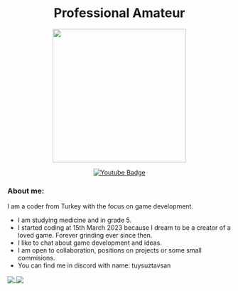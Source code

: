 <h1 align="center">
Professional Amateur
</h1>

<p align="center">
  <img src="https://i.pinimg.com/originals/1b/b9/08/1bb90899170e8e1c2a8888dce944bd99.gif" width="300"/>
</p>

<div align="center">
  <a href="https://www.youtube.com/@TuysuzTavsan/videos">
    <img src="https://img.shields.io/badge/YouTube-red?style=for-the-badge&logo=youtube&logoColor=white" alt="Youtube Badge"/>
  </a>
</div>
  
### About me:
I am a coder from Turkey with the focus on game development.
- I am studying medicine and in grade 5. 
- I started coding at 15th March 2023 because I dream to be a creator of a loved game. Forever grinding ever since then.
- I like to chat about game development and ideas.
- I am open to collaboration, positions on projects or some small commisions.
- You can find me in discord with name: tuysuztavsan

<a href="https://github.com/anuraghazra/github-readme-stats">
  <img align="center" src="https://github-readme-stats.vercel.app/api?username=tuysuztavsan&theme=blue-green" />
</a>
<a href="https://github.com/anuraghazra/convoychat">
  <img align="center" src="https://github-readme-stats.vercel.app/api/top-langs?username=tuysuztavsan&layout=compact&langs_count=8&card_width=320&theme=blue-green" />
</a>


<!---
TuysuzTavsan/TuysuzTavsan is a ✨ special ✨ repository because its `README.md` (this file) appears on your GitHub profile.
You can click the Preview link to take a look at your changes.
--->
